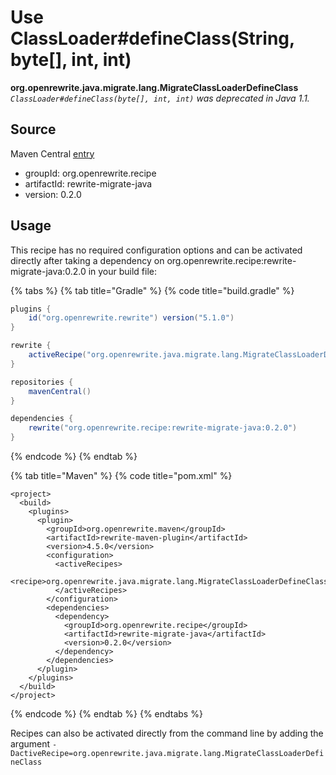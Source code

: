 # Use ClassLoader\#defineClass\(String, byte\[\], int, int\)

 **org.openrewrite.java.migrate.lang.MigrateClassLoaderDefineClass** _`ClassLoader#defineClass(byte[], int, int)` was deprecated in Java 1.1._

## Source

Maven Central [entry](https://search.maven.org/artifact/org.openrewrite.recipe/rewrite-migrate-java/0.2.0/jar)

* groupId: org.openrewrite.recipe
* artifactId: rewrite-migrate-java
* version: 0.2.0

## Usage

This recipe has no required configuration options and can be activated directly after taking a dependency on org.openrewrite.recipe:rewrite-migrate-java:0.2.0 in your build file:

{% tabs %}
{% tab title="Gradle" %}
{% code title="build.gradle" %}
```groovy
plugins {
    id("org.openrewrite.rewrite") version("5.1.0")
}

rewrite {
    activeRecipe("org.openrewrite.java.migrate.lang.MigrateClassLoaderDefineClass")
}

repositories {
    mavenCentral()
}

dependencies {
    rewrite("org.openrewrite.recipe:rewrite-migrate-java:0.2.0")
}
```
{% endcode %}
{% endtab %}

{% tab title="Maven" %}
{% code title="pom.xml" %}
```markup
<project>
  <build>
    <plugins>
      <plugin>
        <groupId>org.openrewrite.maven</groupId>
        <artifactId>rewrite-maven-plugin</artifactId>
        <version>4.5.0</version>
        <configuration>
          <activeRecipes>
            <recipe>org.openrewrite.java.migrate.lang.MigrateClassLoaderDefineClass</recipe>
          </activeRecipes>
        </configuration>
        <dependencies>
          <dependency>
            <groupId>org.openrewrite.recipe</groupId>
            <artifactId>rewrite-migrate-java</artifactId>
            <version>0.2.0</version>
          </dependency>
        </dependencies>
      </plugin>
    </plugins>
  </build>
</project>
```
{% endcode %}
{% endtab %}
{% endtabs %}

Recipes can also be activated directly from the command line by adding the argument `-DactiveRecipe=org.openrewrite.java.migrate.lang.MigrateClassLoaderDefineClass`


